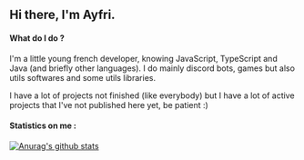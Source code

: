 ## Hi there, I'm Ayfri.
#### What do I do ?
I'm a little young french developer, knowing JavaScript, TypeScript and Java (and briefly other languages).
I do mainly discord bots, games but also utils softwares and some utils libraries.

I have a lot of projects not finished (like everybody) but I have a lot of active projects that I've not published here yet, be patient :)

#### Statistics on me :

[![Anurag's github stats](https://github-readme-stats.vercel.app/api?username=Ayfri)](https://github.com/anuraghazra/github-readme-stats)

